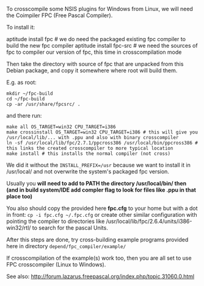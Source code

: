 
To crosscompile some NSIS plugins for Windows from Linux, we will need the Coimpiler FPC (Free Pascal Compiler).

To install it:

aptitude install fpc # we do need the packaged existing fpc compiler to build the new fpc compiler
aptitude install fpc-src # we need the sources of fpc to compiler our version of fpc, this time in crosscompilation mode

Then take the directory with source of fpc that are unpacked from this Debian package,
and copy it somewhere where root will build them.

E.g. as root:

```
mkdir ~/fpc-build
cd ~/fpc-build
cp -ar /usr/share/fpcsrc/ .
```

and there run:

```
make all OS_TARGET=win32 CPU_TARGET=i386 
make crossinstall OS_TARGET=win32 CPU_TARGET=i386 # this will give you /usr/local/lib/... with .ppu and also with binary crosscompiler
ln -sf /usr/local/lib/fpc/2.7.1/ppcross386 /usr/local/bin/ppcross386 # this links the created crosscompiler to more typical location
make install # this installs the normal compiler (not cross)
```

We did it without the `INSTALL_PREFIX=/usr` because we want to install it in /usr/local/
and not overwrite the system's packaged fpc version.

Usually you **will need to add to PATH the directory /usr/local/bin/ then (and in build system/IDE add compler flag to look for files like .ppu in that place too)**

You also should copy the provided here **fpc.cfg** to your home but with a dot in front:  `cp -i fpc.cfg ~/.fpc.cfg` 
or create other similar configuration with pointing the compiler to directories like /usr/local/lib/fpc/2.6.4/units/i386-win32/rtl/
to search for the pascal Units.


After this steps are done, try cross-building example programs provided here in 
directory `depend/fpc_compiler/example/`

If crosscompilation of the example(s) work too, then you are all set to use FPC crosscompiler (Linux to Windows).


See also:
http://forum.lazarus.freepascal.org/index.php/topic,31060.0.html

